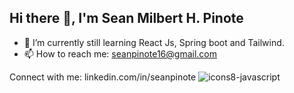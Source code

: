 ## Hi there 👋, I'm Sean Milbert H. Pinote

<!--
**seannpenn/seannpenn** is a ✨ _special_ ✨ repository because its `README.md` (this file) appears on your GitHub profile.

Here are some ideas to get you started:

- 🔭 I’m currently working on ...
- 🌱 I’m currently learning Vue JS, Vue Router & Python Djanggo
- 👯 I’m looking to collaborate on ...
- 🤔 I’m looking for help with ...
- 💬 Ask me about ...
- 📫 How to reach me: ...
- 😄 Pronouns: ...
- ⚡ Fun fact: ...
-->
- 🌱 I’m currently still learning React Js, Spring boot and Tailwind.
- 📫 How to reach me: seanpinote16@gmail.com


Connect with me:
linkedin.com/in/seanpinote
![icons8-javascript](https://github.com/user-attachments/assets/77226a43-4ea0-4035-a65a-3801c69f68d5)
